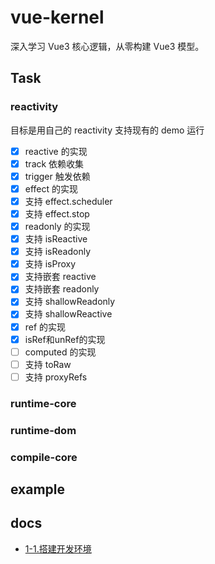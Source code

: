 # vue-kernel

深入学习 Vue3 核心逻辑，从零构建 Vue3 模型。


## Task

### reactivity
目标是用自己的 reactivity 支持现有的 demo 运行

- [x] reactive 的实现
- [x] track 依赖收集
- [x] trigger 触发依赖
- [x] effect 的实现
- [x] 支持 effect.scheduler
- [x] 支持 effect.stop
- [x] readonly 的实现
- [x] 支持 isReactive
- [x] 支持 isReadonly
- [x] 支持 isProxy
- [x] 支持嵌套 reactive
- [x] 支持嵌套 readonly
- [x] 支持 shallowReadonly
- [x] 支持 shallowReactive
- [x] ref 的实现
- [x] isRef和unRef的实现
- [ ] computed 的实现
- [ ] 支持 toRaw
- [ ] 支持 proxyRefs
### runtime-core

### runtime-dom

### compile-core


## example

## docs
* [1-1.搭建开发环境](./docs/1-1.setupDevEnv.md)
